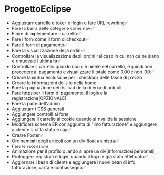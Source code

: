 # ProgettoEclipse
<ul>
  <li>Aggiustare carrello e token di login e fare URL rewriting✅</li>
  <li>Fare la barra delle categorie come nav✅</li>
  <li>Finire di implementare il carrello✅</li>
  <li>Fare i form come il form di checkout✅</li>
  <li>Fare il form di pagamento✅</li>
  <li>Fare la visualizzazione degli ordini✅</li>
  <li>Controllare la visualizzazione degli ordini nel caso in cui non ce ne siano e rimuovere l'ultima hr✅</li>
  <li>Controllare il carrello quando non c'è niente nel carrello, e quindi non procedere al pagamento e visualizzare il totale come 0.00 e non .00✅</li>
  <li>Creare la mutua esclusione per i checkbox delle fasce di prezzo</li>
  <li>Creare le informazioni del sito nella home</li>
  <li>Fare la paginazione dei risultati della ricerca di articoli</li>
  <li>Fare https per il form di pagamento, il login e la registrazione(OPZIONALE)</li>
  <li>Fare la parte dell'admin</li>
  <li>Aggiustare i CSS generali</li>
  <li>Aggiungere controlli ai form</li>
  <li>Aggiungere il carrello ai cookie quando si invalida la sessione</li>
  <li>Modificare schema ER con aggiunta di "info fatturazione" e aggiungere a cliente la città stato e cap✅</li>
  <li>Creare Footer✅</li>
  <li>Ordinamenti degli articoli con un div float a sinistra✅</li>
  <li>Fare le recensioni</li>
  <li>Animazione per il profilo quando si apre un div(informazioni personali)</li>
  <li>Proteggere registrati e login, quando il login è già stato effettuato✅</li>
  <li>Aggiornare i bean di cliente e aggiungere i nuovi bean di info fatturazione, carta e contrassegno✅</li>
</ul>
